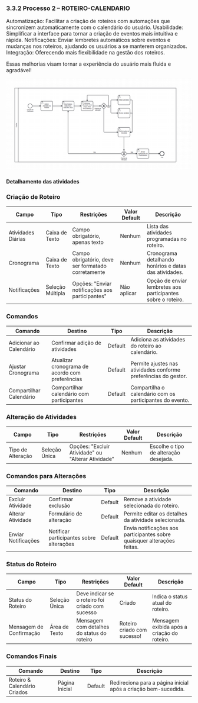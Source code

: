### 3.3.2 Processo 2 – ROTEIRO-CALENDARIO

Automatização: Facilitar a criação de roteiros com automações que sincronizem automaticamente com o calendário do usuário.
Usabilidade: Simplificar a interface para tornar a criação de eventos mais intuitiva e rápida.
Notificações: Enviar lembretes automáticos sobre eventos e mudanças nos roteiros, ajudando os usuários a se manterem organizados.
Integração: Oferecendo mais flexibilidade na gestão dos roteiros.

Essas melhorias visam tornar a experiência do usuário mais fluida e agradável!

![image](images/processo_calendario_atualizado.png)



#### Detalhamento das atividades

### Criação de Roteiro

| Campo                     | Tipo              | Restrições                                   | Valor Default   | Descrição                                  |
|---------------------------|-------------------|----------------------------------------------|-----------------|--------------------------------------------|
| Atividades Diárias        | Caixa de Texto     | Campo obrigatório, apenas texto             | Nenhum          | Lista das atividades programadas no roteiro. |
| Cronograma                | Caixa de Texto     | Campo obrigatório, deve ser formatado corretamente | Nenhum      | Cronograma detalhando horários e datas das atividades. |
| Notificações              | Seleção Múltipla  | Opções: "Enviar notificações aos participantes" | Não aplicar     | Opção de enviar lembretes aos participantes sobre o roteiro. |

### Comandos

| Comando                  | Destino                                 | Tipo    | Descrição                                    |
|--------------------------|-----------------------------------------|---------|----------------------------------------------|
| Adicionar ao Calendário   | Confirmar adição de atividades         | Default | Adiciona as atividades do roteiro ao calendário. |
| Ajustar Cronograma        | Atualizar cronograma de acordo com preferências | Default | Permite ajustes nas atividades conforme preferências do gestor. |
| Compartilhar Calendário    | Compartilhar calendário com participantes | Default | Compartilha o calendário com os participantes do evento. |

### Alteração de Atividades

| Campo                     | Tipo              | Restrições                                   | Valor Default   | Descrição                                  |
|---------------------------|-------------------|----------------------------------------------|-----------------|--------------------------------------------|
| Tipo de Alteração         | Seleção Única     | Opções: "Excluir Atividade" ou "Alterar Atividade" | Nenhum        | Escolhe o tipo de alteração desejada. |

### Comandos para Alterações

| Comando                  | Destino                                 | Tipo    | Descrição                                    |
|--------------------------|-----------------------------------------|---------|----------------------------------------------|
| Excluir Atividade         | Confirmar exclusão                     | Default | Remove a atividade selecionada do roteiro. |
| Alterar Atividade         | Formulário de alteração                | Default | Permite editar os detalhes da atividade selecionada. |
| Enviar Notificações      | Notificar participantes sobre alterações | Default | Envia notificações aos participantes sobre quaisquer alterações feitas. |

### Status do Roteiro

| Campo                     | Tipo              | Restrições                                   | Valor Default   | Descrição                                  |
|---------------------------|-------------------|----------------------------------------------|-----------------|--------------------------------------------|
| Status do Roteiro         | Seleção Única     | Deve indicar se o roteiro foi criado com sucesso | Criado          | Indica o status atual do roteiro.          |
| Mensagem de Confirmação   | Área de Texto     | Mensagem com detalhes do status do roteiro   | Roteiro criado com sucesso! | Mensagem exibida após a criação do roteiro. |

### Comandos Finais

| Comando                  | Destino                                 | Tipo    | Descrição                                    |
|--------------------------|-----------------------------------------|---------|----------------------------------------------|
| Roteiro & Calendário Criados | Página Inicial                       | Default | Redireciona para a página inicial após a criação bem-sucedida. |
